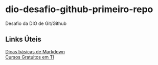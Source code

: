 # dio-desafio-github-primeiro-repo
Desafio da DIO de Git/Github

## Links Úteis

[Dicas básicas de Markdown](https://www.markdownguide.org/basic-syntax/) <br>
[Cursos Gratuitos em TI](http://dio.me/)
